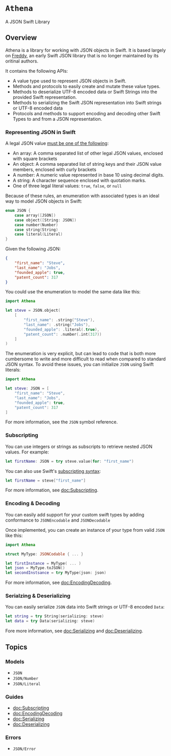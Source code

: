 # ``Athena``

A JSON Swift Library

## Overview

Athena is a library for working with JSON objects in Swift. It is based largely on [Freddy](https://github.com/bignerdranch/Freddy), an early Swift JSON library that is no longer maintained by its oritinal authors.

It contains the following APIs:

- A value type used to represent JSON objects in Swift.
- Methods and protocols to easily create and mutate these value types.
- Methods to deserialize UTF-8 encoded data or Swift Strings into the provided Swift representation.
- Methods to serializing the Swift JSON representation into Swift strings or UTF-8 encoded data
- Protocols and methods to support encoding and decoding other Swift Types to and from a JSON representation.

### Representing JSON in Swift

A legal JSON value [must be one of the following](https://www.rfc-editor.org/rfc/rfc8259):

- An array: A comma separated list of other legal JSON values, enclosed with square brackets
- An object: A comma separated list of string keys and their JSON value members, enclosed with curly brackets
- A number: A numeric value represented in base 10 using decimal digits.
- A string: A character sequence enclosed with quotation marks.
- One of three legal literal values: `true`, `false`, or `null`

Because of these rules, an enumeration with associated types is an ideal way to model JSON objects in Swift:

```swift
enum JSON {
    case array([JSON])
    case object([String: JSON])
    case number(Number)
    case string(String)
    case literal(Literal)
}
```

Given the following JSON:

```json
{
    "first_name": "Steve",
    "last_name": "Jobs",
    "founded_apple": true,
    "patent_count": 317
}
```

You could use the enumeration to model the same data like this:

```swift
import Athena

let steve = JSON.object(
    [
        "first_name": .string("Steve"),
        "last_name": .string("Jobs"),
        "founded_apple": .literal(.true),
        "patent_count": .number(.int(317))
    ]
)
```

The enumeration is very explicit, but can lead to code that is both more cumbersome to write and more difficult to read when compared to standard JSON syntax.
To avoid these issues, you can initialize ``JSON`` using Swift literals:

```swift
import Athena

let steve: JSON = [
    "first_name": "Steve",
    "last_name": "Jobs",
    "founded_apple": true,
    "patent_count": 317
]
```

For more information, see the ``JSON`` symbol reference.

### Subscripting

You can use integers or strings as subscripts to retrieve nested JSON values. For example:

```swift
let firstName: JSON = try steve.value(for: "first_name")
```

You can also use Swift's [subscripting syntax](https://docs.swift.org/swift-book/LanguageGuide/Subscripts.html):

```swift
let firstName = steve["first_name"]
```

For more information, see <doc:Subscripting>.

### Encoding & Decoding

You can easily add support for your custom swift types by adding conformance to ``JSONEncodable`` and ``JSONDecodable``

Once implemented, you can create an instance of your type from valid ``JSON`` like this:

```swift
import Athena

struct MyType: JSONCodable { ... }

let firstInstance = MyType( ... )
let json = MyType.toJSON()
let secondInstsance = try MyType(json: json)
```

For more information, see <doc:EncodingDecoding>.

### Serialzing & Deserializing

You can easily serialize ``JSON`` data into Swift strings or UTF-8 encoded `Data`:

```swift
let string = try String(serializing: steve)
let data = try Data(serializing: steve)
```

Fore more information, see <doc:Serializing> and <doc:Deserializing>.

## Topics

### Models

- ``JSON``
- ``JSON/Number``
- ``JSON/Literal``

### Guides

- <doc:Subscripting>
- <doc:EncodingDecoding>
- <doc:Serializing>
- <doc:Deserializing>

### Errors

- ``JSON/Error``
